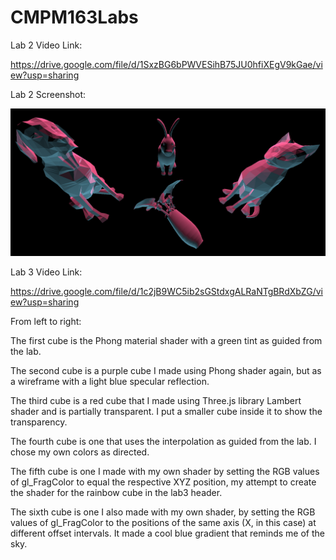 # CMPM163Labs

Lab 2 Video Link:

https://drive.google.com/file/d/1SxzBG6bPWVESihB75JU0hfiXEgV9kGae/view?usp=sharing

Lab 2 Screenshot:

![](images/lab2screenshot.png)


Lab 3 Video Link:

https://drive.google.com/file/d/1c2jB9WC5ib2sGStdxgALRaNTgBRdXbZG/view?usp=sharing

From left to right:

The first cube is the Phong material shader with a green tint as guided from the lab.

The second cube is a purple cube I made using Phong shader again, but as a wireframe with a light blue specular reflection.

The third cube is a red cube that I made using Three.js library Lambert shader and is partially transparent. I put a smaller cube inside it to show the transparency.

The fourth cube is one that uses the interpolation as guided from the lab. I chose my own colors as directed.

The fifth cube is one I made with my own shader by setting the RGB values of gl_FragColor to equal the respective XYZ position, my attempt to create the shader for the rainbow cube in the lab3 header.

The sixth cube is one I also made with my own shader, by setting the RGB values of gl_FragColor to the positions of the same axis (X, in this case) at different offset intervals. It made a cool blue gradient that reminds me of the sky.


